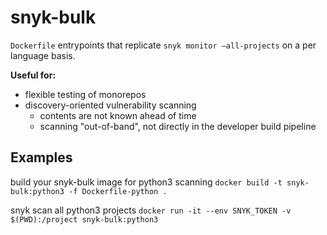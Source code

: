 # snyk-bulk

`Dockerfile` entrypoints that replicate `snyk monitor —all-projects` on a per language basis.

__Useful for:__
* flexible testing of monorepos
* discovery-oriented vulnerability scanning
  * contents are not known ahead of time
  * scanning "out-of-band", not directly in the developer build pipeline

## Examples
build your snyk-bulk image for python3 scanning
`docker build -t snyk-bulk:python3 -f Dockerfile-python .`

snyk scan all python3 projects
`docker run -it --env SNYK_TOKEN -v $(PWD):/project snyk-bulk:python3`
